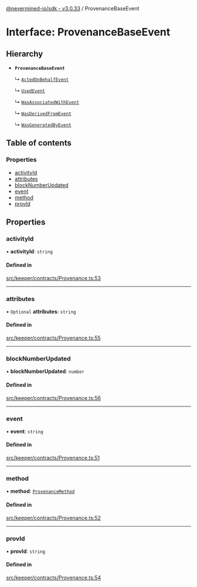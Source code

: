 [@nevermined-io/sdk - v3.0.33](../code-reference.md) / ProvenanceBaseEvent

# Interface: ProvenanceBaseEvent

## Hierarchy

- **`ProvenanceBaseEvent`**

  ↳ [`ActedOnBehalfEvent`](ActedOnBehalfEvent.md)

  ↳ [`UsedEvent`](UsedEvent.md)

  ↳ [`WasAssociatedWithEvent`](WasAssociatedWithEvent.md)

  ↳ [`WasDerivedFromEvent`](WasDerivedFromEvent.md)

  ↳ [`WasGeneratedByEvent`](WasGeneratedByEvent.md)

## Table of contents

### Properties

- [activityId](ProvenanceBaseEvent.md#activityid)
- [attributes](ProvenanceBaseEvent.md#attributes)
- [blockNumberUpdated](ProvenanceBaseEvent.md#blocknumberupdated)
- [event](ProvenanceBaseEvent.md#event)
- [method](ProvenanceBaseEvent.md#method)
- [provId](ProvenanceBaseEvent.md#provid)

## Properties

### activityId

• **activityId**: `string`

#### Defined in

[src/keeper/contracts/Provenance.ts:53](https://github.com/nevermined-io/sdk-js/blob/dda0d3b9d354dc639765282b5c8e9aea02544763/src/keeper/contracts/Provenance.ts#L53)

---

### attributes

• `Optional` **attributes**: `string`

#### Defined in

[src/keeper/contracts/Provenance.ts:55](https://github.com/nevermined-io/sdk-js/blob/dda0d3b9d354dc639765282b5c8e9aea02544763/src/keeper/contracts/Provenance.ts#L55)

---

### blockNumberUpdated

• **blockNumberUpdated**: `number`

#### Defined in

[src/keeper/contracts/Provenance.ts:56](https://github.com/nevermined-io/sdk-js/blob/dda0d3b9d354dc639765282b5c8e9aea02544763/src/keeper/contracts/Provenance.ts#L56)

---

### event

• **event**: `string`

#### Defined in

[src/keeper/contracts/Provenance.ts:51](https://github.com/nevermined-io/sdk-js/blob/dda0d3b9d354dc639765282b5c8e9aea02544763/src/keeper/contracts/Provenance.ts#L51)

---

### method

• **method**: [`ProvenanceMethod`](../enums/ProvenanceMethod.md)

#### Defined in

[src/keeper/contracts/Provenance.ts:52](https://github.com/nevermined-io/sdk-js/blob/dda0d3b9d354dc639765282b5c8e9aea02544763/src/keeper/contracts/Provenance.ts#L52)

---

### provId

• **provId**: `string`

#### Defined in

[src/keeper/contracts/Provenance.ts:54](https://github.com/nevermined-io/sdk-js/blob/dda0d3b9d354dc639765282b5c8e9aea02544763/src/keeper/contracts/Provenance.ts#L54)

